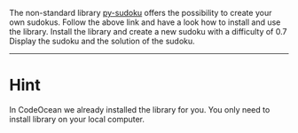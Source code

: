 The non-standard library [py-sudoku](https://pypi.org/project/py-sudoku/)
offers the possibility to create your own sudokus.
Follow the above link and have a look how to install and use the library.
Install the library and create a new sudoku with a difficulty of 0.7
Display the sudoku and the solution of the sudoku.

---

# Hint

In CodeOcean we already installed the library for you. You only need to install
library on your local computer.
